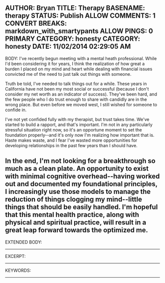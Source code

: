 AUTHOR: Bryan
TITLE: Therapy
BASENAME: therapy
STATUS: Publish
ALLOW COMMENTS: 1
CONVERT BREAKS: markdown_with_smartypants
ALLOW PINGS: 0
PRIMARY CATEGORY: honesty
CATEGORY: honesty
DATE: 11/02/2014 02:29:05 AM
-----
BODY:
I've recently begun meeting with a mental heath professional. While I'd been considering it for years, I think the realization of how great a burden I placed on my mind and heart while dealing with financial issues convicted me of the need to just talk out things with someone. 

Truth be told, I've needed to talk things out for a while. These years in California have not been my most social or successful (because I don't consider my net worth as an indicator of success). They've been hard, and the few people who I do trust enough to share with candidly are in the wrong place. But even before we moved west, I still wished for someone to confide in.

I've not yet confided fully with my therapist, but trust takes time. We've started to build a rapport, and that's important. I'm not in any particularly stressful situation right now, so it's an opportune moment to set the foundation properly--and it's only now I'm realizing how important that is. Haste makes waste, and I fear I've wasted more opportunities for developing relationships in the past few years than I should have. 

In the end, I'm not looking for a breakthrough so much as a clean plate. An opportunity to exist with minimal cognitive overhead--having worked out and documented my foundational principles, I increasingly use those models to manage the reduction of things clogging my mind--little things that should be easily handled. I'm hopeful that this mental health practice, along with physical and spiritual practice, will result in a great leap forward towards the optimized me.
-----
EXTENDED BODY:

-----
EXCERPT:

-----
KEYWORDS:

-----


